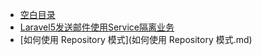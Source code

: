 * [空白目录](default.md)
* [Laravel5发送邮件使用Service隔离业务](Laravel5发送邮件使用Service隔离业务.md)
* [如何使用 Repository 模式](如何使用 Repository 模式.md)
